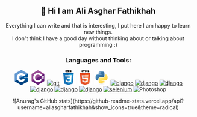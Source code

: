 <div align="center">
<h2>👋 Hi I am Ali Asghar Fathikhah</h2>
<p align="center">
  Everything I can write and that is interesting, I put here
I am happy to learn new things. <br>
I don't think I have a good day without thinking about or talking about programming :)
</p>
<p align="center">
  <h3>Languages and Tools:</h3>
  <a href="https://www.w3schools.com/cpp/" target="_blank" rel="noreferrer"><img src="https://raw.githubusercontent.com/devicons/devicon/master/icons/cplusplus/cplusplus-original.svg" alt="cplusplus" width="40" height="40"/></a>
  <a href="https://www.w3schools.com/cs/" target="_blank" rel="noreferrer"><img src="https://raw.githubusercontent.com/devicons/devicon/master/icons/csharp/csharp-original.svg" alt="csharp" width="40" height="40"/></a>
  <a href="https://git-scm.com/" target="_blank" rel="noreferrer"><img src="https://www.vectorlogo.zone/logos/git-scm/git-scm-icon.svg" alt="git" width="40" height="40"/></a>
  <a href="https://www.w3schools.com/css/" target="_blank" rel="noreferrer"><img src="https://raw.githubusercontent.com/devicons/devicon/master/icons/css3/css3-original-wordmark.svg" alt="css3" width="40" height="40"/></a>
  <a href="https://www.w3.org/html/" target="_blank" rel="noreferrer"><img src="https://raw.githubusercontent.com/devicons/devicon/master/icons/html5/html5-original-wordmark.svg" alt="html5" width="40" height="40"/></a>
  <a href="https://www.python.org" target="_blank" rel="noreferrer"><img src="https://raw.githubusercontent.com/devicons/devicon/master/icons/python/python-original.svg" alt="python" width="40" height="40"/></a>
  <a href="https://www.djangoproject.com/" target="_blank" rel="noreferrer"><img src="https://cdn.worldvectorlogo.com/logos/django.svg" alt="django" width="40" height="40"/></a>
  <a href="https://www.djangoproject.com/" target="_blank" rel="noreferrer"><img src="https://cdn.worldvectorlogo.com/logos/git.svg" alt="django" width="40" height="40"/></a>
  <a href="https://www.djangoproject.com/" target="_blank" rel="noreferrer"><img src="https://cdn.worldvectorlogo.com/logos/postman.svg" alt="django" width="40" height="40"/></a>
  <a href="https://www.djangoproject.com/" target="_blank" rel="noreferrer"><img src="https://upload.wikimedia.org/wikipedia/commons/2/29/Postgresql_elephant.svg" alt="django" width="40" height="40"/></a>
  <a href="https://www.djangoproject.com/" target="_blank" rel="noreferrer"><img src="https://upload.wikimedia.org/wikipedia/commons/3/38/SQLite370.svg" alt="django" width="70" height="40"/></a>
  <a href="https://www.djangoproject.com/" target="_blank" rel="noreferrer"><img src="https://upload.wikimedia.org/wikipedia/commons/2/2d/Visual_Studio_Code_1.18_icon.svg" alt="django" width="40" height="40"/></a>
  <a href="https://www.selenium.dev" target="_blank" rel="noreferrer"><img src="https://raw.githubusercontent.com/detain/svg-logos/780f25886640cef088af994181646db2f6b1a3f8/svg/selenium-logo.svg" alt="selenium" width="40" height="40"/></a>
 <img  title="Photoshop" width="27px" src="https://user-images.githubusercontent.com/49023326/160408542-fad72516-51f9-4378-80fa-17d727962517.png" />
 
</p>
![Anurag's GitHub stats](https://github-readme-stats.vercel.app/api?username=aliasgharfathikhah&show_icons=true&theme=radical)
